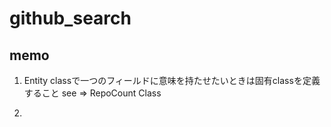 # github_search

## memo
1. Entity classで一つのフィールドに意味を持たせたいときは固有classを定義すること
    see => RepoCount Class

2. 